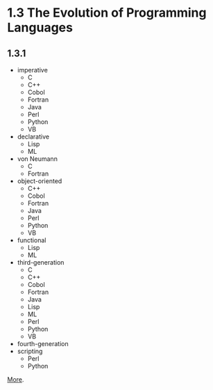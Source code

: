 # 1.3 The Evolution of Programming Languages
## 1.3.1
* imperative
    * C
    * C++
    * Cobol
    * Fortran
    * Java
    * Perl
    * Python
    * VB
* declarative
    * Lisp
    * ML
* von Neumann
    * C
    * Fortran
* object-oriented
    * C++
    * Cobol
    * Fortran
    * Java
    * Perl
    * Python
    * VB
* functional
    * Lisp
    * ML
* third-generation
    * C
    * C++
    * Cobol
    * Fortran
    * Java
    * Lisp
    * ML
    * Perl
    * Python
    * VB
* fourth-generation
* scripting
    * Perl
    * Python

[More](https://en.wikipedia.org/wiki/List_of_programming_languages_by_type).